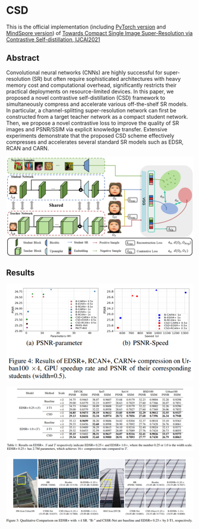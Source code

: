 # CSD
This is the official implementation (including [PyTorch version](https://github.com/Booooooooooo/CSD/tree/main/PyTorch%20version) and [MindSpore version](https://github.com/Booooooooooo/CSD/tree/main/MindSpore%20version)) of [Towards Compact Single Image Super-Resolution via Contrastive Self-distillation, IJCAI2021](https://arxiv.org/abs/2105.11683)

## Abstract 

Convolutional neural networks (CNNs) are highly successful for super-resolution (SR) but often require sophisticated architectures with heavy memory cost and computational overhead, significantly restricts their practical deployments on resource-limited devices. In this paper, we proposed a novel contrastive self-distillation (CSD) framework to simultaneously compress and accelerate various off-the-shelf SR models. In particular, a channel-splitting super-resolution network can first be constructed from a target teacher network as a compact student network. Then, we propose a novel contrastive loss to improve the quality of SR images and PSNR/SSIM via explicit knowledge transfer. Extensive experiments demonstrate that the proposed CSD scheme effectively compresses and accelerates several standard SR models such as EDSR, RCAN and CARN.

![model](https://github.com/Booooooooooo/CSD/blob/main/images/model.png)

## Results

![tradeoff](https://github.com/Booooooooooo/CSD/blob/main/images/tradeoff.png)

![table](https://github.com/Booooooooooo/CSD/blob/main/images/table.png)

![visual](https://github.com/Booooooooooo/CSD/blob/main/images/visual.png)

